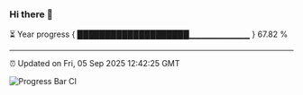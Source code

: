 ### Hi there 👋

⏳ Year progress { ████████████████████▁▁▁▁▁▁▁▁▁▁ } 67.82 %

---

⏰ Updated on Fri, 05 Sep 2025 12:42:25 GMT

![Progress Bar CI](https://github.com/liununu/liununu/workflows/Progress%20Bar%20CI/badge.svg)
